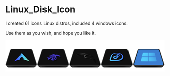 # Linux_Disk_Icon

I created 61 icons Linux distros, included 4 windows icons.

Use them as you wish, and hope you like it. 

<img src="512_Disk_Icon/Arch.png" alt="Github Project" style="width:20%;"><img src="512_Disk_Icon/Garuda.png" alt="Github Project" style="width:20%;"><img src="512_Disk_Icon/Kali.png" alt="Github Project" style="width:20%;"><img src="512_Disk_Icon/Fedora.png" alt="Github Project" style="width:20%;"><img src="512_Disk_Icon/Windows.png" alt="Github Project" style="width:20%;">
